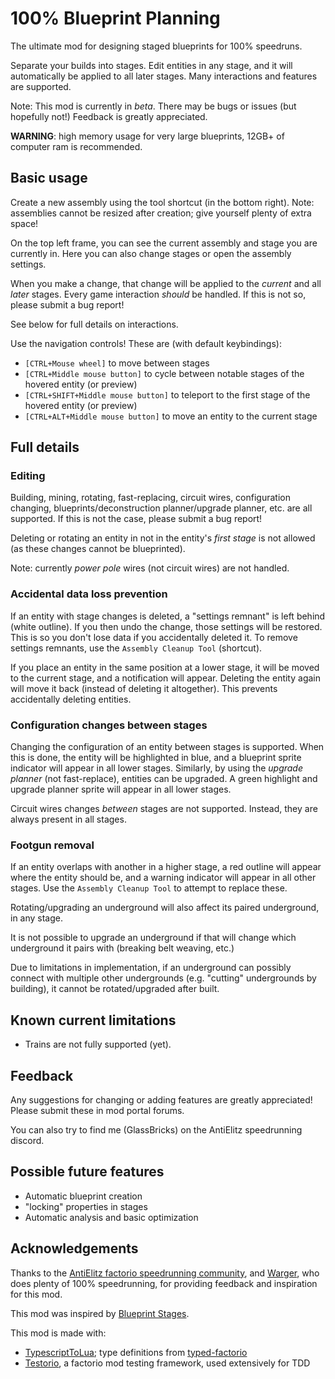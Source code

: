 # 100% Blueprint Planning

The ultimate mod for designing staged blueprints for 100% speedruns.

Separate your builds into stages. Edit entities in any stage, and it will automatically be applied to all later stages. Many interactions and features are supported.

Note: This mod is currently in _beta_. There may be bugs or issues (but hopefully not!) Feedback is greatly appreciated.

**WARNING**: high memory usage for very large blueprints, 12GB+ of computer ram is recommended.

## Basic usage

Create a new assembly using the tool shortcut (in the bottom right).
Note: assemblies cannot be resized after creation; give yourself plenty of extra space!

On the top left frame, you can see the current assembly and stage you are currently in. Here you can also change stages or open the assembly settings.

When you make a change, that change will be applied to the _current_ and all _later_ stages.
Every game interaction _should_ be handled. If this is not so, please submit a bug report!

See below for full details on interactions.

Use the navigation controls! These are (with default keybindings):

- `[CTRL+Mouse wheel]` to move between stages
- `[CTRL+Middle mouse button]` to cycle between notable stages of the hovered entity (or preview)
- `[CTRL+SHIFT+Middle mouse button]` to teleport to the first stage of the hovered entity (or preview)
- `[CTRL+ALT+Middle mouse button]` to move an entity to the current stage

## Full details

### Editing

Building, mining, rotating, fast-replacing, circuit wires, configuration changing, blueprints/deconstruction planner/upgrade planner, etc. are all supported. If this is not the case, please submit a bug report!

Deleting or rotating an entity in not in the entity's _first stage_ is not allowed (as these changes cannot be blueprinted).

Note: currently _power pole_ wires (not circuit wires) are not handled.

### Accidental data loss prevention

If an entity with stage changes is deleted, a "settings remnant" is left behind (white outline). If you then undo the change, those settings will be restored. This is so you don't lose data if you accidentally deleted it.
To remove settings remnants, use the `Assembly Cleanup Tool` (shortcut).

If you place an entity in the same position at a lower stage, it will be moved to the current stage, and a notification will appear. Deleting the entity again will move it back (instead of deleting it altogether). This prevents accidentally deleting entities.

### Configuration changes between stages

Changing the configuration of an entity between stages is supported. When this is done, the entity will be highlighted in blue, and a blueprint sprite indicator will appear in all lower stages.
Similarly, by using the _upgrade planner_ (not fast-replace), entities can be upgraded. A green highlight and upgrade planner sprite will appear in all lower stages.

Circuit wires changes _between_ stages are not supported. Instead, they are always present in all stages.

### Footgun removal

If an entity overlaps with another in a higher stage, a red outline will appear where the entity should be, and a warning indicator will appear in all other stages. Use the `Assembly Cleanup Tool` to attempt to replace these.

Rotating/upgrading an underground will also affect its paired underground, in any stage.

It is not possible to upgrade an underground if that will change which underground it pairs with (breaking belt weaving, etc.)

Due to limitations in implementation, if an underground can possibly connect with multiple other undergrounds (e.g. "cutting" undergrounds by building), it cannot be rotated/upgraded after built.

## Known current limitations

- Trains are not fully supported (yet).

## Feedback

Any suggestions for changing or adding features are greatly appreciated!
Please submit these in mod portal forums.

You can also try to find me (GlassBricks) on the AntiElitz speedrunning discord.

## Possible future features

- Automatic blueprint creation
- "locking" properties in stages
- Automatic analysis and basic optimization

## Acknowledgements

Thanks to the [AntiElitz factorio speedrunning community](https://discord.gg/AntiElitz), and [Warger](https://discord.com/invite/nfkbu6qSCj), who does plenty of 100% speedrunning, for providing feedback and inspiration for this mod.

This mod was inspired by [Blueprint Stages](https://mods.factorio.com/mod/blueprint-stages).

This mod is made with:

- [TypescriptToLua](https://typescripttolua.github.io/); type definitions from [typed-factorio](https://github.com/GlassBricks/typed-factorio)
- [Testorio](https://mods.factorio.com/mod/testorio), a factorio mod testing framework, used extensively for TDD
